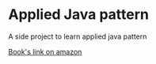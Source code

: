 # Applied Java pattern
A side project to learn applied java pattern

[Book's link on amazon](https://www.amazon.com/Applied-Java-Patterns-Stephen-Stelting/dp/0130935387)
